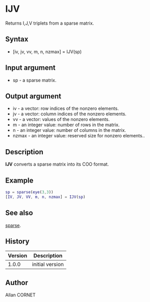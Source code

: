 

# IJV

Returns I,J,V triplets from a sparse matrix.

## Syntax

- [iv, jv, vv, m, n, nzmax] = IJV(sp)

## Input argument

 - sp - a sparse matrix.

## Output argument

 - iv - a vector: row indices of the nonzero elements.
 - jv - a vector: column indices of the nonzero elements.
 - vv - a vector: values of the nonzero elements.
 - m - an integer value: number of rows in the matrix.
 - n - an integer value: number of columns in the matrix.
 - nzmax - an integer value: reserved size for nonzero elements..

## Description


  <p><b>IJV</b> converts a sparse matrix into its COO format.</p>


## Example

```matlab
sp = sparse(eye(3,3))
[IV, JV, VV, m, n, nzmax] = IJV(sp)
```

## See also

[sparse](sparse.md).
## History

|Version|Description|
|------|------|
|1.0.0|initial version|


## Author

Allan CORNET



